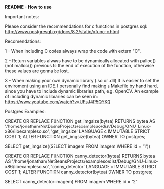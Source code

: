<b><p1> README - How to use<p1></b>

Important notes:

Please consider the recommendations for c functions in postgres sql: 
http://www.postgresql.org/docs/8.2/static/xfunc-c.html

Recomendations:

1 - When including C codes always wrap the code with extern "C".


2 - Return variables always have to be dynamically allocated with palloc() (not malloc()) previous 
to the end of execution of the function, otherwise these values are gonna be lost.


3 - When making your own dynamic library (.so or .dll) It is easier to set the enviroment using an IDE. 
I personally find making a Makefile by hand hard, since you have to include dynamic libraries path, e.g. 
OpenCV. An example of including dynamic libraries can be seen in: https://www.youtube.com/watch?v=UFsJ4P5QYKQ


Postgres Examples:

CREATE OR REPLACE FUNCTION get_imgsize(bytea)
  RETURNS bytea AS
'/home/jonathan/NetBeansProjects/exampleso/dist/Debug/GNU-Linux-x86/libexampleso.so', 'get_imgsize'
  LANGUAGE c IMMUTABLE STRICT
  COST 1;
ALTER FUNCTION get_imgsize(bytea)
  OWNER TO postgres;
  
SELECT get_imgsize((SELECT imagem FROM imagem WHERE id = '1'))


CREATE OR REPLACE FUNCTION canny_detector(bytea)
  RETURNS bytea AS
'/home/jonathan/NetBeansProjects/exampleso/dist/Debug/GNU-Linux-x86/libexampleso.so', 'canny_detector'
  LANGUAGE c IMMUTABLE STRICT
  COST 1;
ALTER FUNCTION canny_detector(bytea)
  OWNER TO postgres;
  
SELECT canny_detector(imagem) FROM imagem WHERE id = '2'
